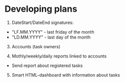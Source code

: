 # Developing plans

1.  DateStart/DateEnd signatures:

*   "LF.MM.YYYY" - last friday of the month
*   "LD.MM.YYYY" - last day of the month

3.  Accounts (task owners)

4.  Mothly/weekly/daily reports linked to accounts

*   Send report about registered tasks

5.  Smart HTML-dashboard with information about tasks
